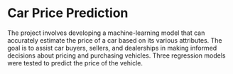# Car Price Prediction
The project involves developing a machine-learning model that can accurately estimate the price of a car based on its various attributes. The goal is to assist car buyers, sellers, and dealerships in making informed decisions about pricing and purchasing vehicles. Three regression models were tested to predict the price of the vehicle. 
